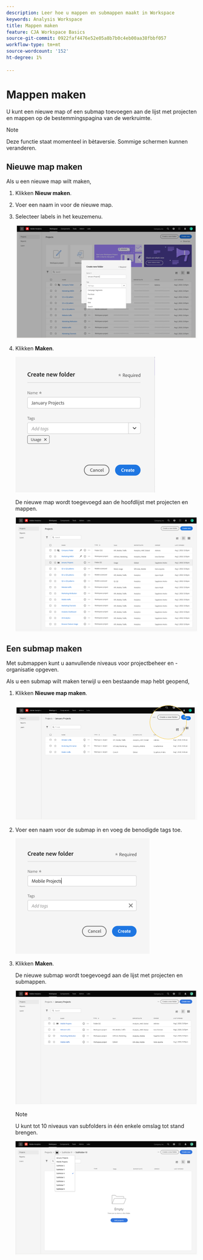 ```yaml
---
description: Leer hoe u mappen en submappen maakt in Workspace
keywords: Analysis Workspace
title: Mappen maken
feature: CJA Workspace Basics
source-git-commit: 0922faf4476e52e05a8b7b0c4eb00aa38fbbf057
workflow-type: tm+mt
source-wordcount: '152'
ht-degree: 1%

---
```



# Mappen maken

U kunt een nieuwe map of een submap toevoegen aan de lijst met projecten en mappen op de bestemmingspagina van de werkruimte.

>[!NOTE]
>
>Deze functie staat momenteel in bètaversie. Sommige schermen kunnen veranderen.

## Nieuwe map maken

Als u een nieuwe map wilt maken,

1. Klikken **Nieuw maken**.

1. Voer een naam in voor de nieuwe map.

1. Selecteer labels in het keuzemenu.

   ![](/help/analysis-workspace/build-workspace-project/assets/select-tags.png)

1. Klikken **Maken**.

   ![](/help/analysis-workspace/build-workspace-project/assets/create.png)

   De nieuwe map wordt toegevoegd aan de hoofdlijst met projecten en mappen.

   ![](/help/analysis-workspace/build-workspace-project/assets/create-new-listed.png)

## Een submap maken

Met submappen kunt u aanvullende niveaus voor projectbeheer en -organisatie opgeven.

Als u een submap wilt maken terwijl u een bestaande map hebt geopend,

1. Klikken **Nieuwe map maken**.

   ![](/help/analysis-workspace/build-workspace-project/assets/create-subfolder2.png)

1. Voer een naam voor de submap in en voeg de benodigde tags toe.

   ![](/help/analysis-workspace/build-workspace-project/assets/create-subfolder-name.png)

1. Klikken **Maken**.

   De nieuwe submap wordt toegevoegd aan de lijst met projecten en submappen.

   ![](/help/analysis-workspace/build-workspace-project/assets/create-subfolder-added.png)

   >[!NOTE]
   >
   >U kunt tot 10 niveaus van subfolders in één enkele omslag tot stand brengen.

   ![](/help/analysis-workspace/build-workspace-project/assets/create-subfolder-limit.png)
